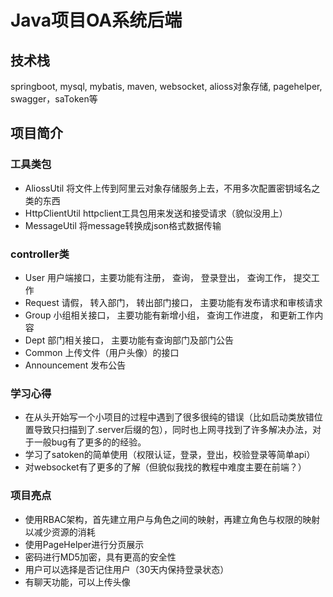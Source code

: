 # Java项目OA系统后端
## 技术栈
springboot, mysql, mybatis, maven, websocket, alioss对象存储, pagehelper, swagger，saToken等
## 项目简介
### 工具类包
- AliossUtil 将文件上传到阿里云对象存储服务上去，不用多次配置密钥域名之类的东西
- HttpClientUtil httpclient工具包用来发送和接受请求（貌似没用上）
- MessageUtil 将message转换成json格式数据传输
###  controller类
- User 用户端接口，主要功能有注册， 查询， 登录登出， 查询工作， 提交工作
- Request 请假， 转入部门， 转出部门接口， 主要功能有发布请求和审核请求
- Group 小组相关接口， 主要功能有新增小组， 查询工作进度， 和更新工作内容
- Dept 部门相关接口， 主要功能有查询部门及部门公告
- Common 上传文件（用户头像）的接口
- Announcement 发布公告
### 学习心得
- 在从头开始写一个小项目的过程中遇到了很多很纯的错误（比如启动类放错位置导致只扫描到了.server后缀的包），同时也上网寻找到了许多解决办法，对于一般bug有了更多的的经验。
- 学习了satoken的简单使用（权限认证，登录，登出，校验登录等简单api）
- 对websocket有了更多的了解（但貌似我找的教程中难度主要在前端？）
### 项目亮点
- 使用RBAC架构，首先建立用户与角色之间的映射，再建立角色与权限的映射以减少资源的消耗
- 使用PageHelper进行分页展示
- 密码进行MD5加密，具有更高的安全性
- 用户可以选择是否记住用户（30天内保持登录状态）
- 有聊天功能，可以上传头像
